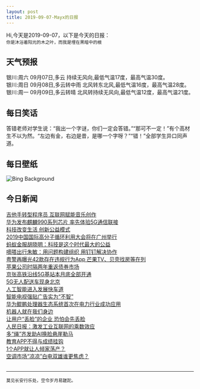 ```yaml
---
layout: post
title: 2019-09-07-Mayx的日报
---
```


Hi,今天是2019-09-07，以下是今天的日报：<br><small>
你是沐浴着阳光的木之叶，而我是埋在黑暗中的根</small><!--more-->
## 天气预报
银川:周六 09月07日,多云 持续无风向,最低气温17度，最高气温30度。<br>银川:周日 09月08日,多云转中雨 北风转东北风,最低气温16度，最高气温28度。<br>银川:周一 09月09日,多云转晴 北风转持续无风向,最低气温12度，最高气温21度。
## 每日笑话
答错老师对学生说：“我出一个字谜，你们一定会答错。”“那可不一定！”有个高材生不以为然。“左边有金，右边是昔，是哪一个字呀？”“错！”全部学生异口同声道。
## 每日壁纸
![Bing Background](https://cn.bing.com/th?id=OHR.ElMorro_EN-US7724975036_1920x1080.jpg&rf=LaDigue_1920x1080.jpg&pid=hp "Castillo San Felipe del Morro in Old San Juan, Puerto Rico (© grandriver/Getty Images)")
## 今日新闻

[吉他手转型程序员 互联网赋能音乐创作](http://it.people.com.cn/n1/2019/0906/c1009-31341468.html)   
[华为发布麒麟990系列芯片 率先体验5G通信联接](http://it.people.com.cn/n1/2019/0906/c1009-31341463.html)   
[科技改变生活 创新公益模式](http://it.people.com.cn/n1/2019/0906/c1009-31341423.html)   
[2019中国国际高分子循环利用大会将在广州举行](http://it.people.com.cn/n1/2019/0906/c1009-31341364.html)   
[蚂蚁金服胡晓明：科技是这个时代最大的公益](http://it.people.com.cn/n1/2019/0906/c1009-31341415.html)   
[嘀嗒出行朱敏：用问题构建组织 用钉钉解决协作](http://it.people.com.cn/n1/2019/0906/c1009-31341426.html)   
[粤警再曝光42款存在违规行为App 芒果TV、贝壳找房等在列](http://it.people.com.cn/n1/2019/0906/c1009-31340022.html)   
[苹果公司时隔两年重返债券市场](http://it.people.com.cn/n1/2019/0906/c1009-31339719.html)   
[京张高铁沿线5G基站本月底全部开通](http://it.people.com.cn/n1/2019/0906/c1009-31339682.html)   
[5G无人配送车现身北京](http://it.people.com.cn/n1/2019/0906/c1009-31339691.html)   
[人工智能进入发展快车道](http://it.people.com.cn/n1/2019/0906/c1009-31339647.html)   
[智能电视强贴广告实为“不智”](http://it.people.com.cn/n1/2019/0906/c1009-31339672.html)   
[华为鲲鹏处理器生态系统首次在电力行业成功应用](http://it.people.com.cn/n1/2019/0906/c1009-31339617.html)   
[机器人就在我们身边](http://it.people.com.cn/n1/2019/0906/c1009-31339638.html)   
[让用户“丢脸”的企业 恐怕会先丢脸](http://it.people.com.cn/n1/2019/0906/c1009-31339600.html)   
[人民日报：激发工业互联网的乘数效应](http://it.people.com.cn/n1/2019/0906/c1009-31339821.html)   
[多“绳”齐发助AI换脸悬崖勒马](http://it.people.com.cn/n1/2019/0906/c1009-31339816.html)   
[教育APP不得与成绩挂钩](http://it.people.com.cn/n1/2019/0906/c1009-31339807.html)   
[1个APP就让人倾家荡产？](http://it.people.com.cn/n1/2019/0906/c1009-31339813.html)   
[空调市场“凉凉”白电双雄谁更焦虑？](http://it.people.com.cn/n1/2019/0906/c1009-31339788.html)   
<br />

***

<small>莫见长安行乐处，空令岁月易蹉跎。</small>
